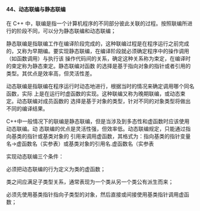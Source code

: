 #### 44、动态联编与静态联编

在 C++ 中，联编是指⼀个计算机程序的不同部分彼此关联的过程。按照联编所进⾏的阶段不同，可以分为静态联编和动态联编；

静态联编是指联编⼯作在编译阶段完成的，这种联编过程是在程序运⾏之前完成的，⼜称为早期编。要实现静态联编，在编译阶段就必须确定程序中的操作调⽤（如函数调⽤）与执⾏该 操作代码间的关系，确定这种关系称为束定，在编译时的束定称为静态束定。静态联编对函数 的选择是基于指向对象的指针或者引⽤的类型。其优点是效率⾼，但灵活性差。

动态联编是指联编在程序运⾏时动态地进⾏，根据当时的情况来确定调⽤哪个同名函数，实际 上是在运⾏时虚函数的实现。这种联编⼜称为晚期联编，或动态束定。动态联编对成员函数的 选择是基于对象的类型，针对不同的对象类型将做出不同的编译结果。

C++中⼀般情况下的联编是静态联编，但是当涉及到多态性和虚函数时应该使⽤动态联编。动 态联编的优点是灵活性强，但效率低。动态联编规定，只能通过指向基类的指针或基类对象的 引⽤来调⽤虚函数，其格式为：指向基类的指针变量名->虚函数名（实参表）或基类对象的引⽤名.虚函数名（实参表

实现动态联编三个条件：

必须把动态联编的⾏为定义为类的虚函数；

类之间应满⾜⼦类型关系，通常表现为⼀个类从另⼀个类公有派⽣⽽来；

必须先使⽤基类指针指向⼦类型的对象，然后直接或间接使⽤基类指针调⽤虚函数；